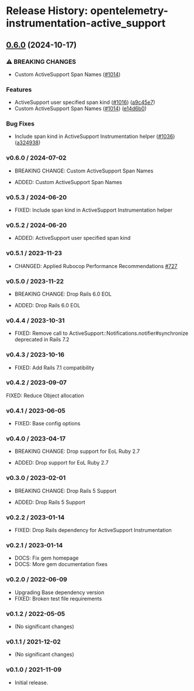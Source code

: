 # Release History: opentelemetry-instrumentation-active_support

## [0.6.0](https://github.com/80486858/repo-8/compare/opentelemetry-instrumentation-active_support-v0.5.1...opentelemetry-instrumentation-active_support/v0.6.0) (2024-10-17)


### ⚠ BREAKING CHANGES

* Custom ActiveSupport Span Names ([#1014](https://github.com/80486858/repo-8/issues/1014))

### Features

* ActiveSupport user specified span kind ([#1016](https://github.com/80486858/repo-8/issues/1016)) ([a9c45e7](https://github.com/80486858/repo-8/commit/a9c45e7c36ffd769bb89207572ca5ebd3aa9852d))
* Custom ActiveSupport Span Names ([#1014](https://github.com/80486858/repo-8/issues/1014)) ([e14d6b0](https://github.com/80486858/repo-8/commit/e14d6b0e69a27fd22d9bacabef3a99c32ce1fde9))


### Bug Fixes

* Include span kind in ActiveSupport Instrumentation helper ([#1036](https://github.com/80486858/repo-8/issues/1036)) ([a324938](https://github.com/80486858/repo-8/commit/a3249381392bbfdb7ce06a69bcc6840a0d955c7b))

### v0.6.0 / 2024-07-02

* BREAKING CHANGE: Custom ActiveSupport Span Names

* ADDED: Custom ActiveSupport Span Names

### v0.5.3 / 2024-06-20

* FIXED: Include span kind in ActiveSupport Instrumentation helper

### v0.5.2 / 2024-06-20

* ADDED: ActiveSupport user specified span kind

### v0.5.1 / 2023-11-23

* CHANGED: Applied Rubocop Performance Recommendations [#727](https://github.com/open-telemetry/opentelemetry-ruby-contrib/pull/727)

### v0.5.0 / 2023-11-22

* BREAKING CHANGE: Drop Rails 6.0 EOL

* ADDED: Drop Rails 6.0 EOL

### v0.4.4 / 2023-10-31

* FIXED: Remove call to ActiveSupport::Notifications.notifier#synchronize deprecated in Rails 7.2

### v0.4.3 / 2023-10-16

* FIXED: Add Rails 7.1 compatibility

### v0.4.2 / 2023-09-07

FIXED: Reduce Object allocation

### v0.4.1 / 2023-06-05

* FIXED: Base config options 

### v0.4.0 / 2023-04-17

* BREAKING CHANGE: Drop support for EoL Ruby 2.7 

* ADDED: Drop support for EoL Ruby 2.7 

### v0.3.0 / 2023-02-01

* BREAKING CHANGE: Drop Rails 5 Support 

* ADDED: Drop Rails 5 Support 

### v0.2.2 / 2023-01-14

* FIXED: Drop Rails dependency for ActiveSupport Instrumentation 

### v0.2.1 / 2023-01-14

* DOCS: Fix gem homepage 
* DOCS: More gem documentation fixes 

### v0.2.0 / 2022-06-09

* Upgrading Base dependency version
* FIXED: Broken test file requirements 

### v0.1.2 / 2022-05-05

* (No significant changes)

### v0.1.1 / 2021-12-02

* (No significant changes)

### v0.1.0 / 2021-11-09

* Initial release.
